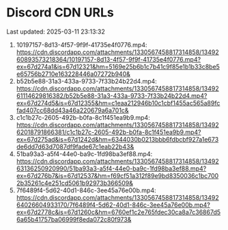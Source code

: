 # Discord CDN URLs
Last updated: 2025-03-11 23:13:32

1. 10197157-8d13-4f57-9f9f-41735e4f0776.mp4: https://cdn.discordapp.com/attachments/1330567458817314858/1349260893573218364/10197157-8d13-4f57-9f9f-41735e4f0776.mp4?ex=67d274a1&is=67d12321&hm=5169e25b6b1c7b41c9f85e1b1b33c8be5e65756b2710e163228446a07272b940&
2. b52b5e88-31a3-433a-9733-7f33b24b22d4.mp4: https://cdn.discordapp.com/attachments/1330567458817314858/1349261114629816382/b52b5e88-31a3-433a-9733-7f33b24b22d4.mp4?ex=67d274d5&is=67d12355&hm=c1eaa212946b10c1cbf1455ac565a89fcfad407cc68dd43a46a220679a6a701c&
3. c1c1b27c-2605-492b-b0fa-8c1f451ea9b9.mp4: https://cdn.discordapp.com/attachments/1330567458817314858/1349262018791866381/c1c1b27c-2605-492b-b0fa-8c1f451ea9b9.mp4?ex=67d275ad&is=67d1242d&hm=6344030b0213bbb6fdbcbf927a1e673de6dd7d63d7087df9fade67c1eab22b43&
4. 51ba93a3-a5f4-44e0-ba9c-1fd98ba3ef88.mp4: https://cdn.discordapp.com/attachments/1330567458817314858/1349263136250920990/51ba93a3-a5f4-44e0-ba9c-1fd98ba3ef88.mp4?ex=67d276b7&is=67d12537&hm=f69cf51a312f89e9bd8350036c1bc7002b35261c4e251cd5061b92973b366509&
5. 7f6489f4-5d62-40d1-846c-3ee45a76e00b.mp4: https://cdn.discordapp.com/attachments/1330567458817314858/1349264026604933170/7f6489f4-5d62-40d1-846c-3ee45a76e00b.mp4?ex=67d2778c&is=67d1260c&hm=6760ef1c2e765fdec30ca8a7c36867d56a65b41757ba06999f8eda072c80f973&
